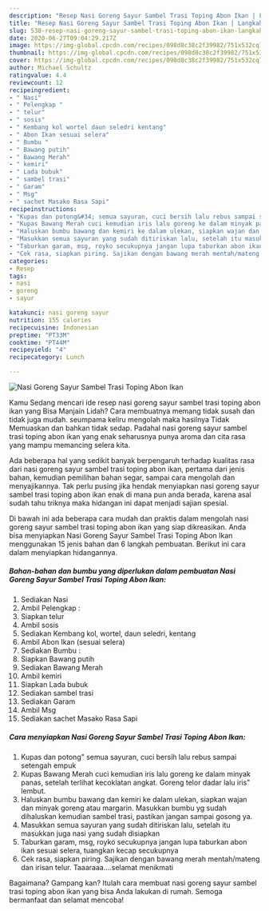```yaml
---
description: "Resep Nasi Goreng Sayur Sambel Trasi Toping Abon Ikan | Langkah Membuat Nasi Goreng Sayur Sambel Trasi Toping Abon Ikan Yang Mudah Dan Praktis"
title: "Resep Nasi Goreng Sayur Sambel Trasi Toping Abon Ikan | Langkah Membuat Nasi Goreng Sayur Sambel Trasi Toping Abon Ikan Yang Mudah Dan Praktis"
slug: 538-resep-nasi-goreng-sayur-sambel-trasi-toping-abon-ikan-langkah-membuat-nasi-goreng-sayur-sambel-trasi-toping-abon-ikan-yang-mudah-dan-praktis
date: 2020-06-27T09:04:29.217Z
image: https://img-global.cpcdn.com/recipes/098d8c38c2f39982/751x532cq70/nasi-goreng-sayur-sambel-trasi-toping-abon-ikan-foto-resep-utama.jpg
thumbnail: https://img-global.cpcdn.com/recipes/098d8c38c2f39982/751x532cq70/nasi-goreng-sayur-sambel-trasi-toping-abon-ikan-foto-resep-utama.jpg
cover: https://img-global.cpcdn.com/recipes/098d8c38c2f39982/751x532cq70/nasi-goreng-sayur-sambel-trasi-toping-abon-ikan-foto-resep-utama.jpg
author: Michael Schultz
ratingvalue: 4.4
reviewcount: 12
recipeingredient:
- " Nasi"
- " Pelengkap "
- " telur"
- " sosis"
- " Kembang kol wortel daun seledri kentang"
- " Abon Ikan sesuai selera"
- " Bumbu "
- " Bawang putih"
- " Bawang Merah"
- " kemiri"
- " Lada bubuk"
- " sambel trasi"
- " Garam"
- " Msg"
- " sachet Masako Rasa Sapi"
recipeinstructions:
- "Kupas dan potong&#34; semua sayuran, cuci bersih lalu rebus sampai setengah empuk"
- "Kupas Bawang Merah cuci kemudian iris lalu goreng ke dalam minyak panas, setelah terlihat kecoklatan angkat. Goreng telor dadar lalu iris&#34; lembut."
- "Haluskan bumbu bawang dan kemiri ke dalam ulekan, siapkan wajan dan minyak goreng atau margarin. Masukkan bumbu yg sudah dihaluskan kemudian sambel trasi, pastikan jangan sampai gosong ya."
- "Masukkan semua sayuran yang sudah ditiriskan lalu, setelah itu masukkan juga nasi yang sudah disiapkan"
- "Taburkan garam, msg, royko secukupnya jangan lupa taburkan abon ikan sesuai selera, tuangkan kecap secukupnya"
- "Cek rasa, siapkan piring. Sajikan dengan bawang merah mentah/mateng dan irisan telur. Taaaraaa....selamat menikmati"
categories:
- Resep
tags:
- nasi
- goreng
- sayur

katakunci: nasi goreng sayur 
nutrition: 155 calories
recipecuisine: Indonesian
preptime: "PT33M"
cooktime: "PT44M"
recipeyield: "4"
recipecategory: Lunch

---
```



![Nasi Goreng Sayur Sambel Trasi Toping Abon Ikan](https://img-global.cpcdn.com/recipes/098d8c38c2f39982/751x532cq70/nasi-goreng-sayur-sambel-trasi-toping-abon-ikan-foto-resep-utama.jpg)

Kamu Sedang mencari ide resep nasi goreng sayur sambel trasi toping abon ikan yang Bisa Manjain Lidah? Cara membuatnya memang tidak susah dan tidak juga mudah. seumpama keliru mengolah maka hasilnya Tidak Memuaskan dan bahkan tidak sedap. Padahal nasi goreng sayur sambel trasi toping abon ikan yang enak seharusnya punya aroma dan cita rasa yang mampu memancing selera kita.

Ada beberapa hal yang sedikit banyak berpengaruh terhadap kualitas rasa dari nasi goreng sayur sambel trasi toping abon ikan, pertama dari jenis bahan, kemudian pemilihan bahan segar, sampai cara mengolah dan menyajikannya. Tak perlu pusing jika hendak menyiapkan nasi goreng sayur sambel trasi toping abon ikan enak di mana pun anda berada, karena asal sudah tahu triknya maka hidangan ini dapat menjadi sajian spesial.




Di bawah ini ada beberapa cara mudah dan praktis dalam mengolah nasi goreng sayur sambel trasi toping abon ikan yang siap dikreasikan. Anda bisa menyiapkan Nasi Goreng Sayur Sambel Trasi Toping Abon Ikan menggunakan 15 jenis bahan dan 6 langkah pembuatan. Berikut ini cara dalam menyiapkan hidangannya.

<!--inarticleads1-->

##### Bahan-bahan dan bumbu yang diperlukan dalam pembuatan Nasi Goreng Sayur Sambel Trasi Toping Abon Ikan:

1. Sediakan  Nasi
1. Ambil  Pelengkap :
1. Siapkan  telur
1. Ambil  sosis
1. Sediakan  Kembang kol, wortel, daun seledri, kentang
1. Ambil  Abon Ikan (sesuai selera)
1. Sediakan  Bumbu :
1. Siapkan  Bawang putih
1. Sediakan  Bawang Merah
1. Ambil  kemiri
1. Siapkan  Lada bubuk
1. Sediakan  sambel trasi
1. Sediakan  Garam
1. Ambil  Msg
1. Sediakan  sachet Masako Rasa Sapi




<!--inarticleads2-->

##### Cara menyiapkan Nasi Goreng Sayur Sambel Trasi Toping Abon Ikan:

1. Kupas dan potong&#34; semua sayuran, cuci bersih lalu rebus sampai setengah empuk
1. Kupas Bawang Merah cuci kemudian iris lalu goreng ke dalam minyak panas, setelah terlihat kecoklatan angkat. Goreng telor dadar lalu iris&#34; lembut.
1. Haluskan bumbu bawang dan kemiri ke dalam ulekan, siapkan wajan dan minyak goreng atau margarin. Masukkan bumbu yg sudah dihaluskan kemudian sambel trasi, pastikan jangan sampai gosong ya.
1. Masukkan semua sayuran yang sudah ditiriskan lalu, setelah itu masukkan juga nasi yang sudah disiapkan
1. Taburkan garam, msg, royko secukupnya jangan lupa taburkan abon ikan sesuai selera, tuangkan kecap secukupnya
1. Cek rasa, siapkan piring. Sajikan dengan bawang merah mentah/mateng dan irisan telur. Taaaraaa....selamat menikmati




Bagaimana? Gampang kan? Itulah cara membuat nasi goreng sayur sambel trasi toping abon ikan yang bisa Anda lakukan di rumah. Semoga bermanfaat dan selamat mencoba!
